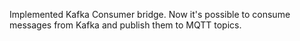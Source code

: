 Implemented Kafka Consumer bridge.
Now it's possible to consume messages from Kafka and publish them to MQTT topics.
